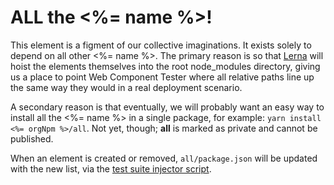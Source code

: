# ALL the <%= name %>!

This element is a figment of our collective imaginations.  It exists solely to depend on all other <%= name %>.  The primary reason is so that [Lerna][lerna] will hoist the elements themselves into the root node_modules directory, giving us a place to point Web Component Tester where all relative paths line up the same way they would in a real deployment scenario.

A secondary reason is that eventually, we will probably want an easy way to install all the <%= name %> in a single package, for example: `yarn install <%= orgNpm %>/all`.  Not yet, though; **all** is marked as private and cannot be published.

When an element is created or removed, `all/package.json` will be updated with the new list, via the [test suite injector script][script].

[lerna]: https://lernajs.io/
[script]: ../../scripts/test-suite-inject.js
